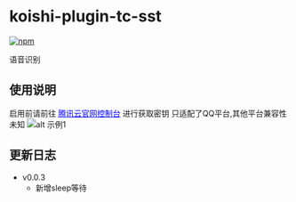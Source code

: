 # koishi-plugin-tc-sst

[![npm](https://img.shields.io/npm/v/koishi-plugin-tc-sst?style=flat-square)](https://www.npmjs.com/package/koishi-plugin-tc-sst)

语音识别


## 使用说明
启用前请前往 <a style="color:blue" href="https://console.cloud.tencent.com/cam/capi">腾讯云官网控制台</a> 进行获取密钥
只适配了QQ平台,其他平台兼容性未知
![alt 示例1](https://raw.githubusercontent.com/initialencounter/mykoishi/master/screenshot/14.png)

## 更新日志
- v0.0.3
    - 新增sleep等待